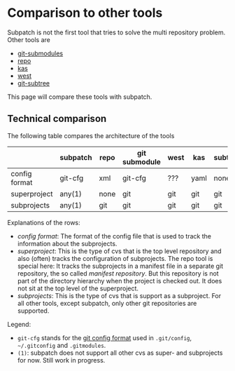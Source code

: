 # Comparison to other tools

Subpatch is not the first tool that tries to solve the multi repository
problem. Other tools are

* [git-submodules](https://git-scm.com/book/en/v2/Git-Tools-Submodules)
* [repo](https://gerrit.googlesource.com/git-repo/+/HEAD/README.md)
* [kas](https://kas.readthedocs.io/en/latest/)
* [west](https://docs.zephyrproject.org/latest/develop/west/index.html)
* [git-subtree](https://git.kernel.org/cgit/git/git.git/tree/contrib/subtree/git-subtree.txt)

This page will compare these tools with subpatch.


## Technical comparison

The following table compares the architecture of the tools

|                | subpatch | repo | git submodule | west    | kas     | subtree |
|--------------- |----------|------|---------------|---------|---------|---------|
| config format  | git-cfg  | xml  | git-cfg       | ???     | yaml    | none    |
| superproject   | any(1)   | none | git           | git     | git     | git     |
| subprojects    | any(1)   | git  | git           | git     | git     | git     |

Explanations of the rows:

* *config format*: The format of the config file that is used to track the
  information about the subprojects.
* *superproject*: This is the type of cvs that is the top level repository and
  also (often) tracks the configuration of subprojects. The repo tool is special here:
  It tracks the subprojects in a manifest file in a separate git
  repository, the so called *manifest repository*. But this repository is not
  part of the directory hierarchy when the project is checked out. It does not
  sit at the top level of the superproject.
* *subprojects*: This is the type of cvs that is support as a subproject. For all
  other tools, except subpatch, only other git repositories are supported.

Legend:

* `git-cfg` stands for the [git config format](https://git-scm.com/docs/git-config)
  used in `.git/config`, `~/.gitconfig` and `.gitmodules`.
* `(1)`: subpatch does not support all other cvs as super- and subprojects for
  now. Still work in progress.

